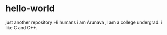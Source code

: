 # hello-world
just another repository
Hi humans
i am Arunava ,I am a college undergrad.
i like C and C++.
